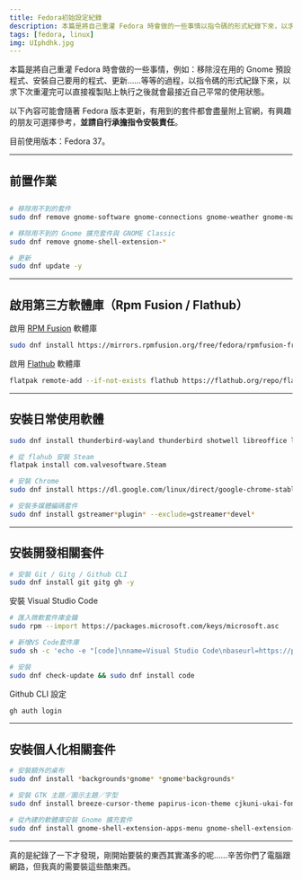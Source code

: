 ```yaml
---
title: Fedora初始設定紀錄
description: 本篇是將自己重灌 Fedora 時會做的一些事情以指令碼的形式紀錄下來，以求下次重灌完可以直接複製貼上執行之後就會最接近自己平常的使用狀態。
tags: [fedora, linux]
img: UIphdhk.jpg
---
```


本篇是將自己重灌 Fedora 時會做的一些事情，例如：移除沒在用的 Gnome 預設程式、安裝自己要用的程式、更新……等等的過程，以指令碼的形式紀錄下來，以求下次重灌完可以直接複製貼上執行之後就會最接近自己平常的使用狀態。

以下內容可能會隨著 Fedora 版本更新，有用到的套件都會盡量附上官網，有興趣的朋友可選擇參考，**並請自行承擔指令安裝責任**。

目前使用版本：Fedora 37。

---

## 前置作業

##

```bash
# 移除用不到的套件
sudo dnf remove gnome-software gnome-connections gnome-weather gnome-maps gnome-calendar totem gnome-boxes cheese gnome-contacts eog simple-scan gnome-photos ibus-libpinyin ibus-libzhuyin gnome-tour gnome-text-editor fedora-chromium-config -y

# 移除用不到的 Gnome 擴充套件與 GNOME Classic
sudo dnf remove gnome-shell-extension-*

# 更新
sudo dnf update -y
```

---

## 啟用第三方軟體庫（Rpm Fusion / Flathub）

啟用 [RPM Fusion](https://rpmfusion.org/) 軟體庫

```bash
sudo dnf install https://mirrors.rpmfusion.org/free/fedora/rpmfusion-free-release-$(rpm -E %fedora).noarch.rpm https://mirrors.rpmfusion.org/nonfree/fedora/rpmfusion-nonfree-release-$(rpm -E %fedora).noarch.rpm
```

啟用 [Flathub](https://flathub.org/home) 軟體庫

```bash
flatpak remote-add --if-not-exists flathub https://flathub.org/repo/flathub.flatpakrepo && flatpak remote-modify --enable flathub
```

---

## 安裝日常使用軟體

```bash
sudo dnf install thunderbird-wayland thunderbird shotwell libreoffice libreoffice-langpack-zh-Hant p7zip gimp inkscape uget transmission gnome-tweaks blender pcsxr soundconverter ibus-chewing VirtualBox vlc android-tools remmina mediawriter megasync gedit video-downloader -y

# 從 flahub 安裝 Steam
flatpak install com.valvesoftware.Steam

# 安裝 Chrome
sudo dnf install https://dl.google.com/linux/direct/google-chrome-stable_current_x86_64.rpm

# 安裝多媒體編碼套件
sudo dnf install gstreamer*plugin* --exclude=gstreamer*devel*
```

---

## 安裝開發相關套件

```bash
# 安裝 Git / Gitg / Github CLI
sudo dnf install git gitg gh -y
```

安裝 Visual Studio Code

```bash
# 匯入微軟套件庫金鑰
sudo rpm --import https://packages.microsoft.com/keys/microsoft.asc

# 新增VS Code套件庫
sudo sh -c 'echo -e "[code]\nname=Visual Studio Code\nbaseurl=https://packages.microsoft.com/yumrepos/vscode\nenabled=1\ngpgcheck=1\ngpgkey=https://packages.microsoft.com/keys/microsoft.asc" > /etc/yum.repos.d/vscode.repo'

# 安裝
sudo dnf check-update && sudo dnf install code
```

Github CLI 設定

```bash
gh auth login
```

---

## 安裝個人化相關套件

```bash
# 安裝額外的桌布
sudo dnf install *backgrounds*gnome* *gnome*backgrounds*

# 安裝 GTK 主題／圖示主題／字型
sudo dnf install breeze-cursor-theme papirus-icon-theme cjkuni-ukai-fonts cjkuni-uming-fonts wqy-microhei-fonts google-noto-sans-cjk-tc-fonts google-noto-sans-mono-cjk-tc-fonts google-noto-serif-cjk-tc-fonts adobe-source-han-sans-tw-fonts adobe-source-han-serif-tw-fonts

# 從內建的軟體庫安裝 Gnome 擴充套件
sudo dnf install gnome-shell-extension-apps-menu gnome-shell-extension-blur-my-shell gnome-shell-extension-caffeine gnome-shell-extension-dash-to-dock gnome-shell-extension-drive-menu gnome-shell-extension-freon gnome-shell-extension-drive-menu gnome-shell-extension-just-perfection gnome-shell-extension-no-overview gnome-shell-extension-places-menu gnome-shell-extension-sound-output-device-chooser -y
```

---

真的是紀錄了一下才發現，剛開始要裝的東西其實滿多的呢……辛苦你們了電腦跟網路，但我真的需要裝這些酷東西。

